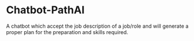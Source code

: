 # Chatbot-PathAI
A chatbot which accept the job description of a job/role and will generate a proper plan for the preparation and skills required.
